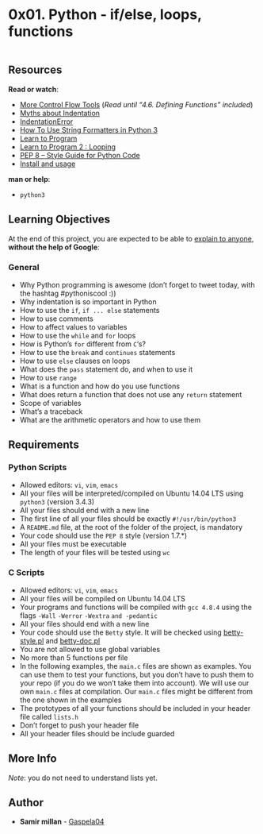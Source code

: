 <h1 class="gap">0x01. Python - if/else, loops, functions</h1>
<article id="description" class="gap formatted-content">
    <p><img src="https://s3.amazonaws.com/intranet-projects-files/holbertonschool-higher-level_programming+/233/code.png" alt="" style=""></p>

<h2>Resources</h2>

<p><strong>Read or watch</strong>:</p>

<ul>
<li><a href="/rltoken/R7uTXYVOjUilq6rCjsQcFg" title="More Control Flow Tools" target="_blank">More Control Flow Tools</a> (<em>Read until “4.6. Defining Functions” included</em>)</li>
<li><a href="/rltoken/Y-HaMMJBKPseiVDo_v9PVg" title="Myths about Indentation" target="_blank">Myths about Indentation</a> </li>
<li><a href="/rltoken/AorC2VSZ4yCOx-AbatvKLA" title="IndentationError" target="_blank">IndentationError</a> </li>
<li><a href="/rltoken/arGQeiwUbFn3JOoYpw84yA" title="How To Use String Formatters in Python 3" target="_blank">How To Use String Formatters in Python 3</a> </li>
<li><a href="/rltoken/mlo-dauC8pSM_NrO5VYobw" title="Learn to Program" target="_blank">Learn to Program</a> </li>
<li><a href="/rltoken/mlo-dauC8pSM_NrO5VYobw" title="Learn to Program 2 : Looping" target="_blank">Learn to Program 2 : Looping</a> </li>
<li><a href="/rltoken/mq1IFaMhqpk2IHE0dC6UuQ" title="PEP 8 -- Style Guide for Python Code" target="_blank">PEP 8 – Style Guide for Python Code</a> </li>
<li><a href="/rltoken/nzvAoWKw6zCTiWUPdkbXWw" title="Install and usage" target="_blank">Install and usage</a> </li>
</ul>

<p><strong>man or help</strong>:</p>

<ul>
<li><code>python3</code></li>
</ul>

<h2>Learning Objectives</h2>

<p>At the end of this project, you are expected to be able to <a href="/rltoken/UX0jIrVINsbuomDsYv4a1w" title="explain to anyone" target="_blank">explain to anyone</a>, <strong>without the help of Google</strong>:</p>

<h3>General</h3>

<ul>
<li>Why Python programming is awesome (don’t forget to tweet today, with the hashtag #pythoniscool :))</li>
<li>Why indentation is so important in Python</li>
<li>How to use the <code>if</code>, <code>if ... else</code> statements</li>
<li>How to use comments</li>
<li>How to affect values to variables</li>
<li>How to use the <code>while</code> and <code>for</code> loops</li>
<li>How is Python’s <code>for</code> different from <code>C</code>‘s?</li>
<li>How to use the <code>break</code> and <code>continues</code> statements</li>
<li>How to use <code>else</code> clauses on loops</li>
<li>What does the <code>pass</code> statement do, and when to use it</li>
<li>How to use <code>range</code></li>
<li>What is a function and how do you use functions</li>
<li>What does return a function that does not use any <code>return</code> statement</li>
<li>Scope of variables</li>
<li>What’s a traceback</li>
<li>What are the arithmetic operators and how to use them</li>
</ul>

<h2>Requirements</h2>

<h3>Python Scripts</h3>

<ul>
<li>Allowed editors: <code>vi</code>, <code>vim</code>, <code>emacs</code></li>
<li>All your files will be interpreted/compiled on Ubuntu 14.04 LTS using <code>python3</code> (version 3.4.3)</li>
<li>All your files should end with a new line</li>
<li>The first line of all your files should be exactly <code>#!/usr/bin/python3</code></li>
<li>A <code>README.md</code> file, at the root of the folder of the project, is mandatory</li>
<li>Your code should use the <code>PEP 8</code> style (version 1.7.*)</li>
<li>All your files must be executable</li>
<li>The length of your files will be tested using <code>wc</code></li>
</ul>

<h3>C Scripts</h3>

<ul>
<li>Allowed editors: <code>vi</code>, <code>vim</code>, <code>emacs</code></li>
<li>All your files will be compiled on Ubuntu 14.04 LTS</li>
<li>Your programs and functions will be compiled with <code>gcc 4.8.4</code> using the flags <code>-Wall</code> <code>-Werror</code> <code>-Wextra</code> <code>and -pedantic</code></li>
<li>All your files should end with a new line</li>
<li>Your code should use the <code>Betty</code> style. It will be checked using <a href="https://github.com/holbertonschool/Betty/blob/master/betty-style.pl" title="betty-style.pl" target="_blank">betty-style.pl</a> and <a href="https://github.com/holbertonschool/Betty/blob/master/betty-doc.pl" title="betty-doc.pl" target="_blank">betty-doc.pl</a></li>
<li>You are not allowed to use global variables</li>
<li>No more than 5 functions per file</li>
<li>In the following examples, the <code>main.c</code> files are shown as examples. You can use them to test your functions, but you don’t have to push them to your repo (if you do we won’t take them into account). We will use our own <code>main.c</code> files at compilation. Our <code>main.c</code> files might be different from the one shown in the examples</li>
<li>The prototypes of all your functions should be included in your header file called <code>lists.h</code></li>
<li>Don’t forget to push your header file</li>
<li>All your header files should be include guarded</li>
</ul>

<h2>More Info</h2>

<p><em>Note</em>: you do not need to understand lists yet.</p>

  </article>

## Author
* **Samir millan** - [Gaspela04](https://github.com/Gaspela04)
